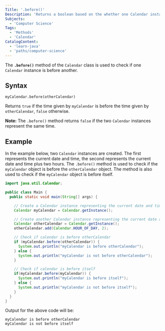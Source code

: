 ```yaml
---
Title: '.before()'
Description: 'Returns a boolean based on the whether one Calendar instance is before the other given instance.'
Subjects:
  - 'Computer Science'
Tags:
  - 'Methods'
  - 'Calendar'
CatalogContent:
  - 'learn-java'
  - 'paths/computer-science'
---
```


The **`.before()`** method of the `Calendar` class is used to check if one `Calendar` instance is before another.

## Syntax

```pseudo
myCalendar.before(otherCalendar)
```

Returns `true` if the time given by `myCalendar` is before the time given by `otherCalendar`, `false` otherwise.

**Note:** The `.before()` method returns `false` if the two `Calendar` instances represent the same time.

## Example

In the example below, two `Calendar` instances are created. The first represents the current date and time, the second represents the current date and time plus two hours. The `.before()` method is used to check if the `myCalendar` object is before the `otherCalendar` object. The method is also used to check if the `myCalendar` object is before itself.

```java
import java.util.Calendar;

public class Main {
  public static void main(String[] args) {

    // Create a Calendar instance representing the current date and time
    Calendar myCalendar = Calendar.getInstance();

    // Create another Calendar instance representing the current date and time plus two hours
    Calendar otherCalendar = Calendar.getInstance();
    otherCalendar.add(Calendar.HOUR_OF_DAY, 2);

    // Check if calendar is before otherCalendar
    if (myCalendar.before(otherCalendar)) {
      System.out.println("myCalendar is before otherCalendar");
    } else {
      System.out.println("myCalendar is not before otherCalendar");
    }

    // Check if calendar is before itself
    if(myCalendar.before(myCalendar)) {
      System.out.println("myCalendar is before itself");
    } else {
      System.out.println("myCalendar is not before itself");
    }
  }
}
```

Output for the above code will be:

```shell
myCalendar is before otherCalendar
myCalendar is not before itself
```
